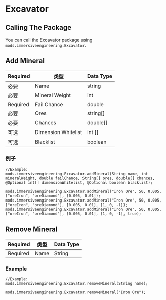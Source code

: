 # Excavator

## Calling The Package

You can call the Excavator package using `mods.immersiveengineering.Excavator`.

## Add Mineral

| Required | 类型                  | Data Type |
| -------- | ------------------- | --------- |
| 必要       | Name                | string    |
| 必要       | Mineral Weight      | int       |
| Required | Fail Chance         | double    |
| 必要       | Ores                | string[]  |
| 必要       | Chances             | double[]  |
| 可选       | Dimension Whitelist | int []    |
| 可选       | Blacklist           | boolean   |

### 例子

```zenscript
//Example:
mods.immersiveengineering.Excavator.addMineral(String name, int mineralWeight, double failChance, String[] ores, double[] chances, @Optional int[] dimensionWhitelist, @Optional boolean blacklist);

mods.immersiveengineering.Excavator.addMineral("Iron Ore", 50, 0.005, ["oreIron", "oreDiamond"], [0.005, 0.01]);
mods.immersiveengineering.Excavator.addMineral("Iron Ore", 50, 0.005, ["oreIron", "oreDiamond"], [0.005, 0.01], [1, 0, -1]);
mods.immersiveengineering.Excavator.addMineral("Iron Ore", 50, 0.005, ["oreIron", "oreDiamond"], [0.005, 0.01], [1, 0, -1], true);
```

## Remove Mineral

| Required | 类型   | Data Type |
| -------- | ---- | --------- |
| Required | Name | String    |

### Example

```zenscript
//Example:
mods.immersiveengineering.Excavator.removeMineral(String name);

mods.immersiveengineering.Excavator.removeMineral("Iron Ore");
```